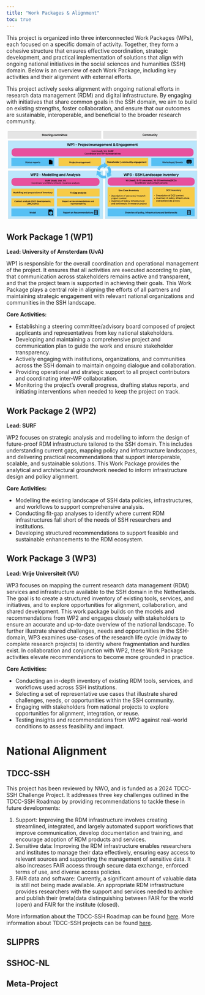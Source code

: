 ```yaml
---
title: "Work Packages & Alignment"
toc: true
---
```


This project is organized into three interconnected Work Packages (WPs), each focused on a specific domain of activity. Together, they form a cohesive structure that ensures effective coordination, strategic development, and practical implementation of solutions that align with ongoing national initiatives in the social sciences and humanities (SSH) domain. Below is an overview of each Work Package, including key activities and their alignment with external efforts.

This project actively seeks alignment with ongoing national efforts in research data management (RDM) and digital infrastructure. By engaging with initiatives that share common goals in the SSH domain, we aim to build on existing strengths, foster collaboration, and ensure that our outcomes are sustainable, interoperable, and beneficial to the broader research community.

<p align="center">
  <img src="work-packages.jpg" alt="Centered Image">
</p>

## Work Package 1 (WP1)
**Lead: University of Amsterdam (UvA)**

WP1 is responsible for the overall coordination and operational management of the project. It ensures that all activities are executed according to plan, that communication across stakeholders remains active and transparent, and that the project team is supported in achieving their goals. This Work Package plays a central role in aligning the efforts of all partners and maintaining strategic engagement with relevant national organizations and communities in the SSH landscape.

**Core Activities:**
* Establishing a steering committee/advisory board composed of project applicants and representatives from key national stakeholders.
* Developing and maintaining a comprehensive project and communication plan to guide the work and ensure stakeholder transparency.
* Actively engaging with institutions, organizations, and communities across the SSH domain to maintain ongoing dialogue and collaboration.
* Providing operational and strategic support to all project contributors and coordinating inter-WP collaboration.
* Monitoring the project’s overall progress, drafting status reports, and initiating interventions when needed to keep the project on track.

## Work Package 2 (WP2)
**Lead: SURF**

WP2 focuses on strategic analysis and modelling to inform the design of future-proof RDM infrastructure tailored to the SSH domain. This includes understanding current gaps, mapping policy and infrastructure landscapes, and delivering practical recommendations that support interoperable, scalable, and sustainable solutions. This Work Package provides the analytical and architectural groundwork needed to inform infrastructure design and policy alignment.

**Core Activities:**
* Modelling the existing landscape of SSH data policies, infrastructures, and workflows to support comprehensive analysis.
* Conducting fit-gap analyses to identify where current RDM infrastructures fall short of the needs of SSH researchers and institutions.
* Developing structured recommendations to support feasible and sustainable enhancements to the RDM ecosystem.

## Work Package 3 (WP3)
**Lead: Vrije Universiteit (VU)**

WP3 focuses on mapping the current research data management (RDM) services and infrastructure available to the SSH domain in the Netherlands. The goal is to create a structured inventory of existing tools, services, and initiatives, and to explore opportunities for alignment, collaboration, and shared development. This work package builds on the models and recommendations from WP2 and engages closely with stakeholders to ensure an accurate and up-to-date overview of the national landscape. To further illustrate shared challenges, needs and opportunities in the SSH-domain, WP3 examines use-cases of the research life cycle (midway to complete research projects) to identity where fragmentation and hurdles exist. In collaboration and conjunction with WP2, these Work Package activities elevate recommendations to become more grounded in practice. 

**Core Activities:**

* Conducting an in-depth inventory of existing RDM tools, services, and workflows used across SSH institutions.
* Selecting a set of representative use cases that illustrate shared challenges, needs, or opportunities within the SSH community.
* Engaging with stakeholders from national projects to explore opportunities for alignment, integration, or reuse.
* Testing insights and recommendations from WP2 against real-world conditions to assess feasibility and impact.

# National Alignment

## TDCC-SSH

This project has been reviewed by NWO, and is funded as a 2024 TDCC-SSH Challenge Project. It addresses three key challenges outlined in the TDCC-SSH Roadmap by providing recommendations to tackle these in future developments: 
1. Support: Improving the RDM infrastructure involves creating streamlined, integrated, and largely automated support workflows that improve communication, develop documentation and training, and encourage adoption of RDM products and services.
2. Sensitive data: Improving the RDM infrastructure enables researchers and institutes to manage their data effectively, ensuring easy access to relevant sources and supporting the management of sensitive data. It also increases FAIR access through secure data exchange, enforced terms of use, and diverse access policies.
3. FAIR data and software: Currently, a significant amount of valuable data is still not being made available. An appropriate RDM infrastructure provides researchers with the support and services needed to archive and publish their (meta)data distinguishing between FAIR for the world (open) and FAIR for the institute (closed).

More information about the TDCC-SSH Roadmap can be found <a href="https://tdcc.nl/wp-content/uploads/2023/02/Roadmap-TDCC-SSH.pdf">here</a>.
More information about TDCC-SSH projects can be found <a href="https://tdcc.nl/projects/project-initiatives-ssh/">here</a>. 

## SLIPPRS 

## SSHOC-NL 

## Meta-Project




